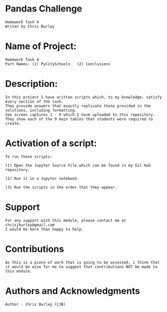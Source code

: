 # Pandas Challenge

    Homework Task 4
    Writen by Chris Burley

# Name of Project:

    Homework Task 4
    Part Names: (1) PyCitySchools   (2) Conclusions

# Description:

	In this project I have written scripts which, to my knowledge, satisfy every section of the task. 
	They provide answers that exactly replicate those provided in the solutions, including formatting. 
	See screen captures 1 - 9 which I have uploaded to this repository. They show each of the 9 main tables that students were required to create.

# Activation of a script:

	To run these scripts: 

	(1) Open the Jupyter Source File which can be found in my Git Hub repository.

	(2) Run it in a Jupyter notebook.
    
	(3) Run the scripts in the order that they appear.
    
    
# Support

    For any support with this module, please contact me at chrisjburley@gmail.com
    I would be more than happy to help.

# Contributions

    As this is a piece of work that is going to be assessed, i think that it would be wise for me to suggest that contributions NOT be made to this module.

# Authors and Acknowledgments

    Author - Chris Burley (CJB)

